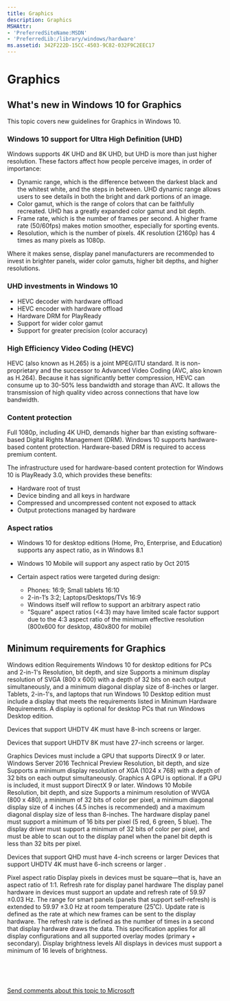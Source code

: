 ```yaml
---
title: Graphics
description: Graphics
MSHAttr:
- 'PreferredSiteName:MSDN'
- 'PreferredLib:/library/windows/hardware'
ms.assetid: 342F222D-15CC-4503-9C82-032F9C2EEC17
---
```


# Graphics


## What's new in Windows 10 for Graphics


This topic covers new guidelines for Graphics in Windows 10.

### Windows 10 support for Ultra High Definition (UHD)

Windows supports 4K UHD and 8K UHD, but UHD is more than just higher resolution. These factors affect how people perceive images, in order of importance:

-   Dynamic range, which is the difference between the darkest black and the whitest white, and the steps in between. UHD dynamic range allows users to see details in both the bright and dark portions of an image.
-   Color gamut, which is the range of colors that can be faithfully recreated. UHD has a greatly expanded color gamut and bit depth.
-   Frame rate, which is the number of frames per second. A higher frame rate (50/60fps) makes motion smoother, especially for sporting events.
-   Resolution, which is the number of pixels. 4K resolution (2160p) has 4 times as many pixels as 1080p.

Where it makes sense, display panel manufacturers are recommended to invest in brighter panels, wider color gamuts, higher bit depths, and higher resolutions.

### UHD investments in Windows 10

-   HEVC decoder with hardware offload
-   HEVC encoder with hardware offload
-   Hardware DRM for PlayReady
-   Support for wider color gamut
-   Support for greater precision (color accuracy)

### High Efficiency Video Coding (HEVC)

HEVC (also known as H.265) is a joint MPEG/ITU standard. It is non-proprietary and the successor to Advanced Video Coding (AVC, also known as H.264). Because it has significantly better compression, HEVC can consume up to 30-50% less bandwidth and storage than AVC. It allows the transmission of high quality video across connections that have low bandwidth.

### Content protection

Full 1080p, including 4K UHD, demands higher bar than existing software-based Digital Rights Management (DRM). Windows 10 supports hardware-based content protection. Hardware-based DRM is required to access premium content.

The infrastructure used for hardware-based content protection for Windows 10 is PlayReady 3.0, which provides these benefits:

-   Hardware root of trust
-   Device binding and all keys in hardware
-   Compressed and uncompressed content not exposed to attack
-   Output protections managed by hardware

### Aspect ratios

-   Windows 10 for desktop editions (Home, Pro, Enterprise, and Education) supports any aspect ratio, as in Windows 8.1
-   Windows 10 Mobile will support any aspect ratio by Oct 2015
-   Certain aspect ratios were targeted during design:

    -   Phones: 16:9; Small tablets 16:10
    -   2-in-1’s 3:2; Laptops/Desktops/TVs 16:9
    -   Windows itself will reflow to support an arbitrary aspect ratio
    -   "Square" aspect ratios (&lt;4:3) may have limited scale factor support due to the 4:3 aspect ratio of the minimum effective resolution (800x600 for desktop, 480x800 for mobile)

## Minimum requirements for Graphics


Windows edition
Requirements
Windows 10 for desktop editions for PCs and 2-in-1's
Resolution, bit depth, and size
Supports a minimum display resolution of SVGA (800 x 600) with a depth of 32 bits on each output simultaneously, and a minimum diagonal display size of 8-inches or larger. Tablets, 2-in-1's, and laptops that run Windows 10 Desktop edition must include a display that meets the requirements listed in Minimum Hardware Requirements. A display is optional for desktop PCs that run Windows Desktop edition.

Devices that support UHDTV 4K must have 8-inch screens or larger.

Devices that support UHDTV 8K must have 27-inch screens or larger.

Graphics
Devices must include a GPU that supports DirectX 9 or later.
Windows Server 2016 Technical Preview
Resolution, bit depth, and size
Supports a minimum display resolution of XGA (1024 x 768) with a depth of 32 bits on each output simultaneously.
Graphics
A GPU is optional. If a GPU is included, it must support DirectX 9 or later.
Windows 10 Mobile
Resolution, bit depth, and size
Supports a minimum resolution of WVGA (800 x 480), a minimum of 32 bits of color per pixel, a minimum diagonal display size of 4 inches (4.5 inches is recommended) and a maximum diagonal display size of less than 8-inches. The hardware display panel must support a minimum of 16 bits per pixel (5 red, 6 green, 5 blue). The display driver must support a minimum of 32 bits of color per pixel, and must be able to scan out to the display panel when the panel bit depth is less than 32 bits per pixel.

Devices that support QHD must have 4-inch screens or larger Devices that support UHDTV 4K must have 6-inch screens or larger .

Pixel aspect ratio
Display pixels in devices must be square—that is, have an aspect ratio of 1:1.
Refresh rate for display panel hardware
The display panel hardware in devices must support an update and refresh rate of 59.97 ±0.03 Hz. The range for smart panels (panels that support self-refresh) is extended to 59.97 ±3.0 Hz at room temperature (25˚C). Update rate is defined as the rate at which new frames can be sent to the display hardware. The refresh rate is defined as the number of times in a second that display hardware draws the data. This specification applies for all display configurations and all supported overlay modes (primary + secondary).
Display brightness levels
All displays in devices must support a minimum of 16 levels of brightness.
 

 

 

[Send comments about this topic to Microsoft](mailto:wsddocfb@microsoft.com?subject=Documentation%20feedback%20%5Bp_WEG_Hardware\p_weg_hardware%5D:%20Graphics%20%20RELEASE:%20%285/9/2016%29&body=%0A%0APRIVACY%20STATEMENT%0A%0AWe%20use%20your%20feedback%20to%20improve%20the%20documentation.%20We%20don't%20use%20your%20email%20address%20for%20any%20other%20purpose,%20and%20we'll%20remove%20your%20email%20address%20from%20our%20system%20after%20the%20issue%20that%20you're%20reporting%20is%20fixed.%20While%20we're%20working%20to%20fix%20this%20issue,%20we%20might%20send%20you%20an%20email%20message%20to%20ask%20for%20more%20info.%20Later,%20we%20might%20also%20send%20you%20an%20email%20message%20to%20let%20you%20know%20that%20we've%20addressed%20your%20feedback.%0A%0AFor%20more%20info%20about%20Microsoft's%20privacy%20policy,%20see%20http://privacy.microsoft.com/default.aspx. "Send comments about this topic to Microsoft")




